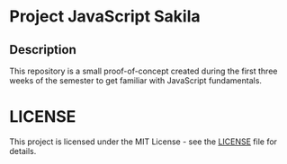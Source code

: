# Project JavaScript Sakila

## Description

This repository is a small proof-of-concept created during the first three weeks of the semester to get familiar with JavaScript fundamentals.

# LICENSE

This project is licensed under the MIT License - see the [LICENSE](LICENSE) file for details.
